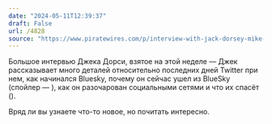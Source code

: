```yaml
---
date: "2024-05-11T12:39:37"
draft: False
url: /4828
source: "https://www.piratewires.com/p/interview-with-jack-dorsey-mike-solana"
---
```


Большое интервью Джека Дорси, взятое на этой неделе — Джек рассказывает много деталей относительно последних дней Twitter при нем, как начинался Bluesky, почему он сейчас ушел из BlueSky (спойлер — ), как он разочарован социальными сетями и что их спасёт (). 

Вряд ли вы узнаете что-то новое, но почитать интересно.
